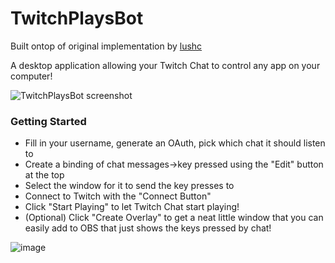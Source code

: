 TwitchPlaysBot
==============
Built ontop of original implementation by [lushc](https://github.com/lushc/TwitchPlaysBot)

A desktop application allowing your Twitch Chat to control any app on your computer!

![TwitchPlaysBot screenshot](http://i.imgur.com/RimqGs7.png)

### Getting Started
- Fill in your username, generate an OAuth, pick which chat it should listen to
- Create a binding of chat messages->key pressed using the "Edit" button at the top
- Select the window for it to send the key presses to
- Connect to Twitch with the "Connect Button"
- Click "Start Playing" to let Twitch Chat start playing!
- (Optional) Click "Create Overlay" to get a neat little window that you can easily add to OBS that just shows the keys pressed by chat!

![image](https://github.com/PhantomBadger/TwitchPlaysBot/assets/9095972/e6fe8d73-ca44-4c47-acc1-021dd7c4dcb7)

